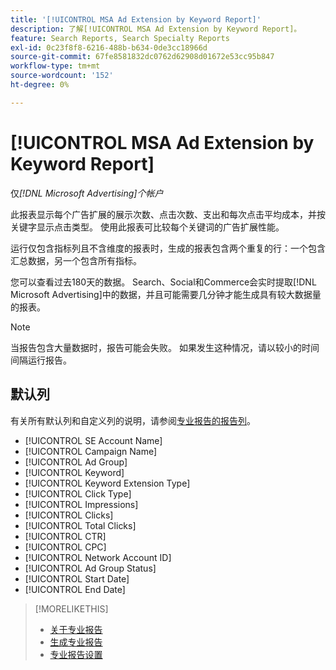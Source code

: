 ```yaml
---
title: '[!UICONTROL MSA Ad Extension by Keyword Report]'
description: 了解[!UICONTROL MSA Ad Extension by Keyword Report]。
feature: Search Reports, Search Specialty Reports
exl-id: 0c23f8f8-6216-488b-b634-0de3cc18966d
source-git-commit: 67fe8581832dc0762d62908d01672e53cc95b847
workflow-type: tm+mt
source-wordcount: '152'
ht-degree: 0%

---
```


# [!UICONTROL MSA Ad Extension by Keyword Report]

仅&#x200B;*[!DNL Microsoft Advertising]个帐户*

此报表显示每个广告扩展的展示次数、点击次数、支出和每次点击平均成本，并按关键字显示点击类型。 使用此报表可比较每个关键词的广告扩展性能。

运行仅包含指标列且不含维度的报表时，生成的报表包含两个重复的行：一个包含汇总数据，另一个包含所有指标。<!-- all metrics? -->

您可以查看过去180天的数据。 Search、Social和Commerce会实时提取[!DNL Microsoft Advertising]中的数据，并且可能需要几分钟才能生成具有较大数据量的报表。

>[!NOTE]
>
>当报告包含大量数据时，报告可能会失败。 如果发生这种情况，请以较小的时间间隔运行报告。

## 默认列

有关所有默认列和自定义列的说明，请参阅[专业报告的报告列](specialty-report-columns.md)。

* [!UICONTROL SE Account Name]
* [!UICONTROL Campaign Name]
* [!UICONTROL Ad Group]
* [!UICONTROL Keyword]
* [!UICONTROL Keyword Extension Type]
* [!UICONTROL Click Type]
* [!UICONTROL Impressions]
* [!UICONTROL Clicks]
* [!UICONTROL Total Clicks]
* [!UICONTROL CTR]
* [!UICONTROL CPC]
* [!UICONTROL Network Account ID]
* [!UICONTROL Ad Group Status]
* [!UICONTROL Start Date]
* [!UICONTROL End Date]

>[!MORELIKETHIS]
>
>* [关于专业报告](specialty-report-about.md)
>* [生成专业报告](specialty-report-generate.md)
>* [专业报告设置](specialty-report-settings.md)
